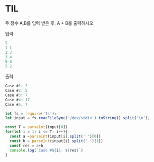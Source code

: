 # TIL

두 정수 A,B를 입력 받은 후, A + B를 출력하시오

입력
```js
5
1 1
2 3
3 4
9 8
5 2
```
출력
```js
Case #1: 2
Case #2: 5
Case #3: 7
Case #4: 17
Case #5: 7
```

```js
let fs = require('fs');
let input = fs.readFileSync('/dev/stdin').toString().split('\n');

const T = parseInt(input[0])
for(let i = 1; i <= T; i++){
  const a =parseInt(input[i].split(' ')[0])
  const b = parseInt(input[i].split(' ')[1])
  const res = a+b
  console.log(`Case #${i}: ${res}`)
}
```
